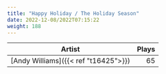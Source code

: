 ```yaml
---
title: "Happy Holiday / The Holiday Season"
date: 2022-12-08/2022T07:15:22
weight: 188
---
```




 Artist | Plays 
----- | -----:
[Andy Williams]({{< ref "t16425">}}) | 65
